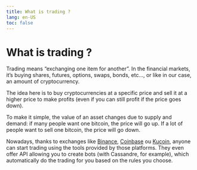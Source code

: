 ```yaml
---
title: What is trading ?
lang: en-US
toc: false
---
```


# What is trading ?
Trading means “exchanging one item for another”. In the financial markets, it’s buying shares, futures, options, swaps, bonds, etc..., or like in our case, an amount of cryptocurrency.

The idea here is to buy cryptocurrencies at a specific price and sell it at a higher price to make profits \(even if you can still profit if the price goes down\).

To make it simple, the value of an asset changes due to supply and demand: if many people want one bitcoin, the price will go up. If a lot of people want to sell one bitcoin, the price will go down.

Nowadays, thanks to exchanges like [Binance](https://www.binance.com/en/activity/referral/offers/claim?ref=CPA_00002V0XR4), [Coinbase](https://www.coinbase.com/join/straumat) ou [Kucoin](https://www.kucoin.com/ucenter/signup?rcode=2HMJtt1), anyone can start trading using the tools provided by those platforms. They even offer API allowing you to create bots \(with Cassandre, for example\), which automatically do the trading for you based on the rules you choose.